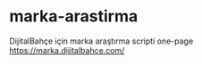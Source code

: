# marka-arastirma
DijitalBahçe için marka araştırma scripti one-page
https://marka.dijitalbahce.com/
